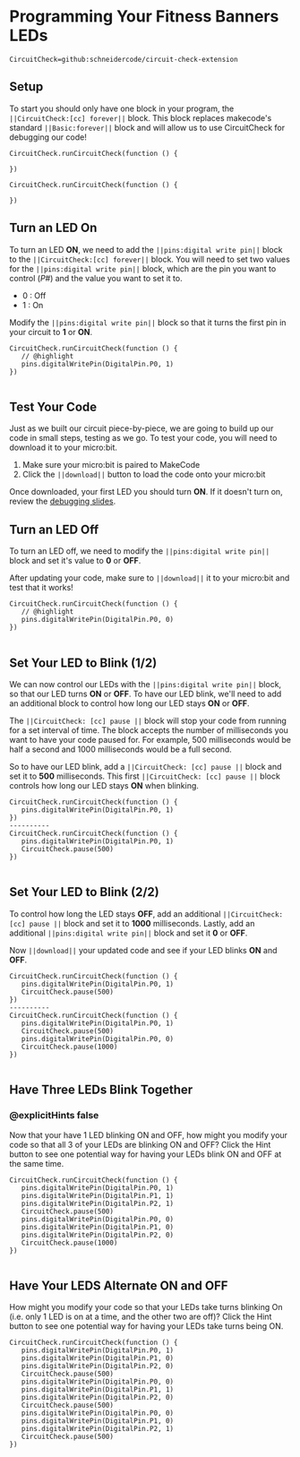 # Programming Your Fitness Banners LEDs 
 
```package
CircuitCheck=github:schneidercode/circuit-check-extension 
```
 
## Setup 
To start you should only have one block in your program, the ``||CircuitCheck:[cc] forever||`` block. This block replaces
makecode's standard ``||Basic:forever||`` block and will allow us to use CircuitCheck for debugging our code!
```block
CircuitCheck.runCircuitCheck(function () {
  
})
```
 
```template
CircuitCheck.runCircuitCheck(function () {
  
})
```
 
## Turn an LED On
To turn an LED **ON**, we need to add the ``||pins:digital write pin||`` block to the ``||CircuitCheck:[cc] forever||`` block.
You will need to set two values for the ``||pins:digital write pin||`` block, which are the pin you want to control (*P#*) and the value you want to set it to.
 * 0 : Off
 * 1 : On
 
Modify the ``||pins:digital write pin||`` block so that it turns the first pin in your circuit to **1** or **ON**.
 
```block
CircuitCheck.runCircuitCheck(function () {
   // @highlight
   pins.digitalWritePin(DigitalPin.P0, 1)
})
 
```
 
## Test Your Code
Just as we built our circuit piece-by-piece, we are going to build up our code in small steps, testing as we go.
To test your code, you will need to download it to your micro:bit.
1. Make sure your micro:bit is paired to MakeCode
2. Click the ``||download||`` button to load the code onto your micro:bit
 
Once downloaded, your first LED you should turn **ON**. If it doesn't turn on, review the [debugging slides](https://docs.google.com/presentation/d/17digYKp8IWCYh-SwrrQSS7MDnxdb05ifdeU3RRqkCdg/edit?usp=sharing).
 
## Turn an LED Off
To turn an LED off, we need to modify the ``||pins:digital write pin||`` block and set it's value to **0** or **OFF**.
 
After updating your code, make sure to ``||download||`` it to your micro:bit and test that it works!
 
```block
CircuitCheck.runCircuitCheck(function () {
   // @highlight
   pins.digitalWritePin(DigitalPin.P0, 0)
})
 
```
 
## Set Your LED to Blink (1/2)
We can now control our LEDs with the ``||pins:digital write pin||`` block, so that our LED turns **ON** or **OFF**.
To have our LED blink, we'll need to add an additional block to control how long our LED stays **ON** or **OFF**.  
 
The ``||CircuitCheck: [cc] pause ||`` block will stop your code from running for a set interval of time.
The block accepts the number of milliseconds you want to have your code paused for. For example, 500 milliseconds would be half a second and 1000 milliseconds would be a full second.
 
So to have our LED blink, add a ``||CircuitCheck: [cc] pause ||`` block and set it to **500** milliseconds. This first ``||CircuitCheck: [cc] pause ||`` block controls how long our LED stays **ON** when blinking.
```diffblocks
CircuitCheck.runCircuitCheck(function () {
   pins.digitalWritePin(DigitalPin.P0, 1)
})
----------
CircuitCheck.runCircuitCheck(function () {
   pins.digitalWritePin(DigitalPin.P0, 1)
   CircuitCheck.pause(500)
})
 
```
 
## Set Your LED to Blink (2/2)
 
To control how long the LED stays **OFF**, add an additional ``||CircuitCheck: [cc] pause ||`` block and set it to **1000** milliseconds.
Lastly, add an additional ``||pins:digital write pin||`` block and set it **0** or **OFF**.
 
Now ``||download||`` your updated code and see if your LED blinks **ON** and **OFF**.
```diffblocks
CircuitCheck.runCircuitCheck(function () {
   pins.digitalWritePin(DigitalPin.P0, 1)
   CircuitCheck.pause(500)
})
----------
CircuitCheck.runCircuitCheck(function () {
   pins.digitalWritePin(DigitalPin.P0, 1)
   CircuitCheck.pause(500)
   pins.digitalWritePin(DigitalPin.P0, 0)
   CircuitCheck.pause(1000)
})
 
```
 
## Have Three LEDs Blink Together
### @explicitHints false
Now that your have 1 LED blinking ON and OFF, how might you modify your code so that all 3 of your LEDs are blinking ON and OFF?
Click the Hint button to see one potential way for having your LEDs blink ON and OFF at the same time.
 
```block
CircuitCheck.runCircuitCheck(function () {
   pins.digitalWritePin(DigitalPin.P0, 1)
   pins.digitalWritePin(DigitalPin.P1, 1)
   pins.digitalWritePin(DigitalPin.P2, 1)
   CircuitCheck.pause(500)
   pins.digitalWritePin(DigitalPin.P0, 0)
   pins.digitalWritePin(DigitalPin.P1, 0)
   pins.digitalWritePin(DigitalPin.P2, 0)
   CircuitCheck.pause(1000)
})
 
```
 
## Have Your LEDS Alternate ON and OFF
How might you modify your code so that your LEDs take turns blinking On (i.e. only 1 LED is on at a time, and the other two are off)?
Click the Hint button to see one potential way for having your LEDs take turns being ON.
 
```block
CircuitCheck.runCircuitCheck(function () {
   pins.digitalWritePin(DigitalPin.P0, 1)
   pins.digitalWritePin(DigitalPin.P1, 0)
   pins.digitalWritePin(DigitalPin.P2, 0)
   CircuitCheck.pause(500)
   pins.digitalWritePin(DigitalPin.P0, 0)
   pins.digitalWritePin(DigitalPin.P1, 1)
   pins.digitalWritePin(DigitalPin.P2, 0)
   CircuitCheck.pause(500)
   pins.digitalWritePin(DigitalPin.P0, 0)
   pins.digitalWritePin(DigitalPin.P1, 0)
   pins.digitalWritePin(DigitalPin.P2, 1)
   CircuitCheck.pause(500)
})
```
 

